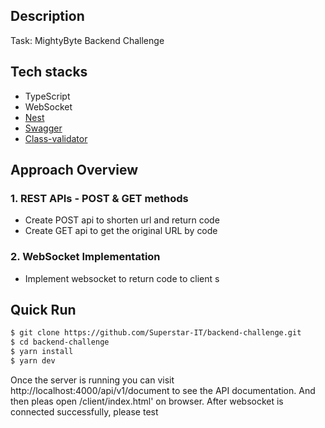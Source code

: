 ## Description
Task: MightyByte Backend Challenge

## Tech stacks
- TypeScript
- WebSocket
- [Nest](https://github.com/nestjs/nest)
- [Swagger](https://swagger.io/)
- [Class-validator](https://github.com/typestack/class-validator)


## Approach Overview
### 1. REST APIs - POST & GET methods
- Create POST api to shorten url and return code
- Create GET api to get the original URL by code

### 2. WebSocket Implementation
- Implement websocket to return code to client
s

## Quick Run
```bash
$ git clone https://github.com/Superstar-IT/backend-challenge.git
$ cd backend-challenge
$ yarn install
$ yarn dev
```

Once the server is running you can visit http://localhost:4000/api/v1/document to see the API documentation.
And then pleas open /client/index.html' on browser. After websocket is connected successfully, please test